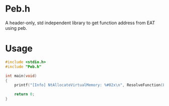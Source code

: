 # Peb.h
A header-only, std independent library to get function address from EAT using peb.

# Usage
```c
#include <stdio.h>
#include "Peb.h"

int main(void)
{
    printf("[Info] NtAllocateVirtualMemory: %#02x\n", ResolveFunction(L"ntdll.dll", "NtAllocateVirtualMemory"));

    return 0;
}
```
